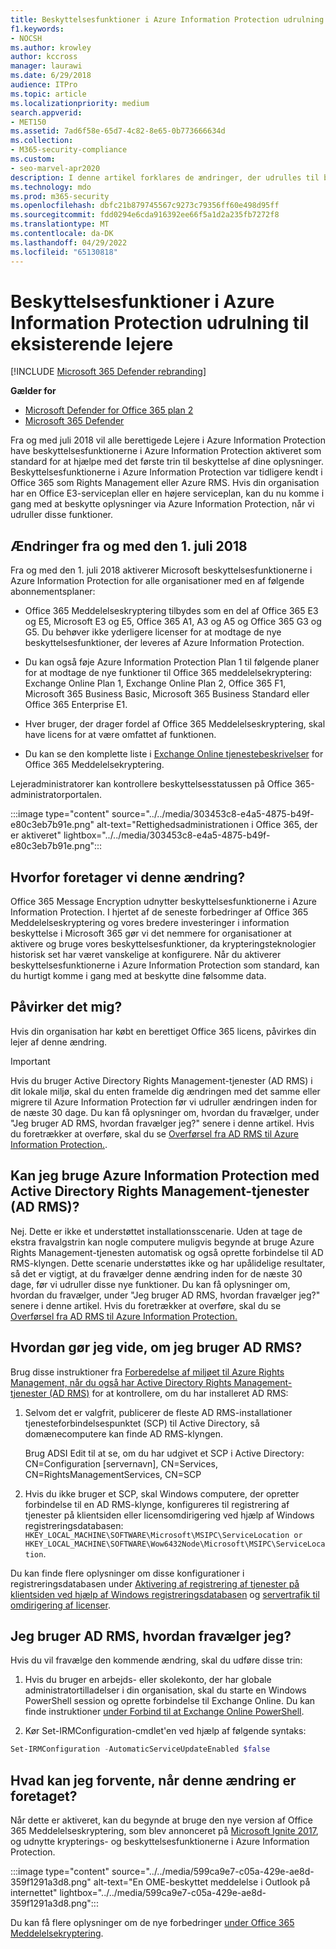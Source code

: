 ```yaml
---
title: Beskyttelsesfunktioner i Azure Information Protection udrulning til eksisterende lejere
f1.keywords:
- NOCSH
ms.author: krowley
author: kccross
manager: laurawi
ms.date: 6/29/2018
audience: ITPro
ms.topic: article
ms.localizationpriority: medium
search.appverid:
- MET150
ms.assetid: 7ad6f58e-65d7-4c82-8e65-0b773666634d
ms.collection:
- M365-security-compliance
ms.custom:
- seo-marvel-apr2020
description: I denne artikel forklares de ændringer, der udrulles til beskyttelsesfunktionerne i Azure Information Protection
ms.technology: mdo
ms.prod: m365-security
ms.openlocfilehash: dbfc21b879745567c9273c79356ff60e498d95ff
ms.sourcegitcommit: fdd0294e6cda916392ee66f5a1d2a235fb7272f8
ms.translationtype: MT
ms.contentlocale: da-DK
ms.lasthandoff: 04/29/2022
ms.locfileid: "65130818"
---
```

# <a name="protection-features-in-azure-information-protection-rolling-out-to-existing-tenants"></a>Beskyttelsesfunktioner i Azure Information Protection udrulning til eksisterende lejere

[!INCLUDE [Microsoft 365 Defender rebranding](../includes/microsoft-defender-for-office.md)]

**Gælder for**
- [Microsoft Defender for Office 365 plan 2](defender-for-office-365.md)
- [Microsoft 365 Defender](../defender/microsoft-365-defender.md)

Fra og med juli 2018 vil alle berettigede Lejere i Azure Information Protection have beskyttelsesfunktionerne i Azure Information Protection aktiveret som standard for at hjælpe med det første trin til beskyttelse af dine oplysninger. Beskyttelsesfunktionerne i Azure Information Protection var tidligere kendt i Office 365 som Rights Management eller Azure RMS. Hvis din organisation har en Office E3-serviceplan eller en højere serviceplan, kan du nu komme i gang med at beskytte oplysninger via Azure Information Protection, når vi udruller disse funktioner.

## <a name="changes-beginning-july-1-2018"></a>Ændringer fra og med den 1. juli 2018

Fra og med den 1. juli 2018 aktiverer Microsoft beskyttelsesfunktionerne i Azure Information Protection for alle organisationer med en af følgende abonnementsplaner:

- Office 365 Meddelelseskryptering tilbydes som en del af Office 365 E3 og E5, Microsoft E3 og E5, Office 365 A1, A3 og A5 og Office 365 G3 og G5. Du behøver ikke yderligere licenser for at modtage de nye beskyttelsesfunktioner, der leveres af Azure Information Protection.

- Du kan også føje Azure Information Protection Plan 1 til følgende planer for at modtage de nye funktioner til Office 365 meddelelsekryptering: Exchange Online Plan 1, Exchange Online Plan 2, Office 365 F1, Microsoft 365 Business Basic, Microsoft 365 Business Standard eller Office 365 Enterprise E1.

- Hver bruger, der drager fordel af Office 365 Meddelelseskryptering, skal have licens for at være omfattet af funktionen.

- Du kan se den komplette liste i [Exchange Online tjenestebeskrivelser](/office365/servicedescriptions/exchange-online-service-description/exchange-online-service-description) for Office 365 Meddelelsekryptering.

Lejeradministratorer kan kontrollere beskyttelsesstatussen på Office 365-administratorportalen.

:::image type="content" source="../../media/303453c8-e4a5-4875-b49f-e80c3eb7b91e.png" alt-text="Rettighedsadministrationen i Office 365, der er aktiveret" lightbox="../../media/303453c8-e4a5-4875-b49f-e80c3eb7b91e.png":::

## <a name="why-are-we-making-this-change"></a>Hvorfor foretager vi denne ændring?

Office 365 Message Encryption udnytter beskyttelsesfunktionerne i Azure Information Protection. I hjertet af de seneste forbedringer af Office 365 Meddelelseskryptering og vores bredere investeringer i information beskyttelse i Microsoft 365 gør vi det nemmere for organisationer at aktivere og bruge vores beskyttelsesfunktioner, da krypteringsteknologier historisk set har været vanskelige at konfigurere. Når du aktiverer beskyttelsesfunktionerne i Azure Information Protection som standard, kan du hurtigt komme i gang med at beskytte dine følsomme data.

## <a name="does-this-impact-me"></a>Påvirker det mig?

Hvis din organisation har købt en berettiget Office 365 licens, påvirkes din lejer af denne ændring.

> [!IMPORTANT]
> Hvis du bruger Active Directory Rights Management-tjenester (AD RMS) i dit lokale miljø, skal du enten framelde dig ændringen med det samme eller migrere til Azure Information Protection før vi udruller ændringen inden for de næste 30 dage. Du kan få oplysninger om, hvordan du fravælger, under "Jeg bruger AD RMS, hvordan fravælger jeg?" senere i denne artikel. Hvis du foretrækker at overføre, skal du se [Overførsel fra AD RMS til Azure Information Protection.](/azure/information-protection/plan-design/migrate-from-ad-rms-to-azure-rms).

## <a name="can-i-use-azure-information-protection-with-active-directory-rights-management-services-ad-rms"></a>Kan jeg bruge Azure Information Protection med Active Directory Rights Management-tjenester (AD RMS)?

Nej. Dette er ikke et understøttet installationsscenarie. Uden at tage de ekstra fravalgstrin kan nogle computere muligvis begynde at bruge Azure Rights Management-tjenesten automatisk og også oprette forbindelse til AD RMS-klyngen. Dette scenarie understøttes ikke og har upålidelige resultater, så det er vigtigt, at du fravælger denne ændring inden for de næste 30 dage, før vi udruller disse nye funktioner. Du kan få oplysninger om, hvordan du fravælger, under "Jeg bruger AD RMS, hvordan fravælger jeg?" senere i denne artikel. Hvis du foretrækker at overføre, skal du se [Overførsel fra AD RMS til Azure Information Protection.](/azure/information-protection/plan-design/migrate-from-ad-rms-to-azure-rms)

## <a name="how-do-i-know-if-im-using-ad-rms"></a>Hvordan gør jeg vide, om jeg bruger AD RMS?

Brug disse instruktioner fra [Forberedelse af miljøet til Azure Rights Management, når du også har Active Directory Rights Management-tjenester (AD RMS)](/azure/information-protection/deploy-use/prepare-environment-adrms) for at kontrollere, om du har installeret AD RMS:

1. Selvom det er valgfrit, publicerer de fleste AD RMS-installationer tjenesteforbindelsespunktet (SCP) til Active Directory, så domænecomputere kan finde AD RMS-klyngen.

   Brug ADSI Edit til at se, om du har udgivet et SCP i Active Directory: CN=Configuration [servernavn], CN=Services, CN=RightsManagementServices, CN=SCP

2. Hvis du ikke bruger et SCP, skal Windows computere, der opretter forbindelse til en AD RMS-klynge, konfigureres til registrering af tjenester på klientsiden eller licensomdirigering ved hjælp af Windows registreringsdatabasen: `HKEY_LOCAL_MACHINE\SOFTWARE\Microsoft\MSIPC\ServiceLocation or HKEY_LOCAL_MACHINE\SOFTWARE\Wow6432Node\Microsoft\MSIPC\ServiceLocation`.

Du kan finde flere oplysninger om disse konfigurationer i registreringsdatabasen under [Aktivering af registrering af tjenester på klientsiden ved hjælp af Windows registreringsdatabasen](/azure/information-protection/rms-client/client-deployment-notes#enabling-client-side-service-discovery-by-using-the-windows-registry) og [servertrafik til omdirigering af licenser](/azure/information-protection/rms-client/client-deployment-notes#redirecting-licensing-server-traffic).

## <a name="i-use-ad-rms-how-do-i-opt-out"></a>Jeg bruger AD RMS, hvordan fravælger jeg?

Hvis du vil fravælge den kommende ændring, skal du udføre disse trin:

1. Hvis du bruger en arbejds- eller skolekonto, der har globale administratortilladelser i din organisation, skal du starte en Windows PowerShell session og oprette forbindelse til Exchange Online. Du kan finde instruktioner [under Forbind til at Exchange Online PowerShell](/powershell/exchange/connect-to-exchange-online-powershell).

2. Kør Set-IRMConfiguration-cmdlet'en ved hjælp af følgende syntaks:

  ```powershell
  Set-IRMConfiguration -AutomaticServiceUpdateEnabled $false
  ```

## <a name="what-can-i-expect-after-this-change-has-been-made"></a>Hvad kan jeg forvente, når denne ændring er foretaget?

Når dette er aktiveret, kan du begynde at bruge den nye version af Office 365 Meddelelseskryptering, som blev annonceret på [Microsoft Ignite 2017](https://techcommunity.microsoft.com/t5/Security-Privacy-and-Compliance/Email-Encryption-and-Rights-Protection/ba-p/110801), og udnytte krypterings- og beskyttelsesfunktionerne i Azure Information Protection.

:::image type="content" source="../../media/599ca9e7-c05a-429e-ae8d-359f1291a3d8.png" alt-text="En OME-beskyttet meddelelse i Outlook på internettet" lightbox="../../media/599ca9e7-c05a-429e-ae8d-359f1291a3d8.png":::

Du kan få flere oplysninger om de nye forbedringer [under Office 365 Meddelelsekryptering](../../compliance/ome.md).
